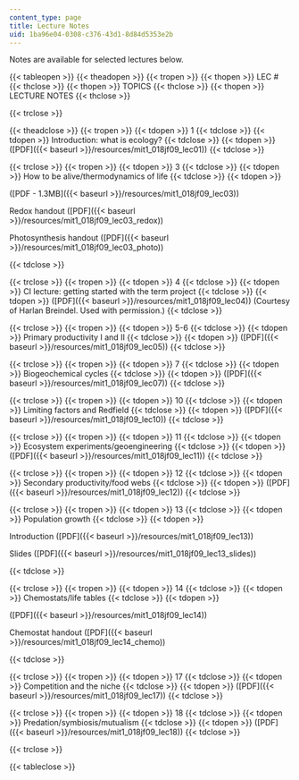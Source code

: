```yaml
---
content_type: page
title: Lecture Notes
uid: 1ba96e04-0308-c376-43d1-8d84d5353e2b
---
```


Notes are available for selected lectures below.

{{< tableopen >}}
{{< theadopen >}}
{{< tropen >}}
{{< thopen >}}
LEC #
{{< thclose >}}
{{< thopen >}}
TOPICS
{{< thclose >}}
{{< thopen >}}
LECTURE NOTES
{{< thclose >}}

{{< trclose >}}

{{< theadclose >}}
{{< tropen >}}
{{< tdopen >}}
1
{{< tdclose >}}
{{< tdopen >}}
Introduction: what is ecology?
{{< tdclose >}}
{{< tdopen >}}
([PDF]({{< baseurl >}}/resources/mit1_018jf09_lec01))
{{< tdclose >}}

{{< trclose >}}
{{< tropen >}}
{{< tdopen >}}
3
{{< tdclose >}}
{{< tdopen >}}
How to be alive/thermodynamics of life
{{< tdclose >}}
{{< tdopen >}}


([PDF - 1.3MB]({{< baseurl >}}/resources/mit1_018jf09_lec03))

Redox handout ([PDF]({{< baseurl >}}/resources/mit1_018jf09_lec03_redox))

Photosynthesis handout ([PDF]({{< baseurl >}}/resources/mit1_018jf09_lec03_photo))


{{< tdclose >}}

{{< trclose >}}
{{< tropen >}}
{{< tdopen >}}
4
{{< tdclose >}}
{{< tdopen >}}
CI lecture: getting started with the term project
{{< tdclose >}}
{{< tdopen >}}
([PDF]({{< baseurl >}}/resources/mit1_018jf09_lec04)) (Courtesy of Harlan Breindel. Used with permission.)
{{< tdclose >}}

{{< trclose >}}
{{< tropen >}}
{{< tdopen >}}
5-6
{{< tdclose >}}
{{< tdopen >}}
Primary productivity I and II
{{< tdclose >}}
{{< tdopen >}}
([PDF]({{< baseurl >}}/resources/mit1_018jf09_lec05))
{{< tdclose >}}

{{< trclose >}}
{{< tropen >}}
{{< tdopen >}}
7
{{< tdclose >}}
{{< tdopen >}}
Biogeochemical cycles
{{< tdclose >}}
{{< tdopen >}}
([PDF]({{< baseurl >}}/resources/mit1_018jf09_lec07))
{{< tdclose >}}

{{< trclose >}}
{{< tropen >}}
{{< tdopen >}}
10
{{< tdclose >}}
{{< tdopen >}}
Limiting factors and Redfield
{{< tdclose >}}
{{< tdopen >}}
([PDF]({{< baseurl >}}/resources/mit1_018jf09_lec10))
{{< tdclose >}}

{{< trclose >}}
{{< tropen >}}
{{< tdopen >}}
11
{{< tdclose >}}
{{< tdopen >}}
Ecosystem experiments/geoengineering
{{< tdclose >}}
{{< tdopen >}}
([PDF]({{< baseurl >}}/resources/mit1_018jf09_lec11))
{{< tdclose >}}

{{< trclose >}}
{{< tropen >}}
{{< tdopen >}}
12
{{< tdclose >}}
{{< tdopen >}}
Secondary productivity/food webs
{{< tdclose >}}
{{< tdopen >}}
([PDF]({{< baseurl >}}/resources/mit1_018jf09_lec12))
{{< tdclose >}}

{{< trclose >}}
{{< tropen >}}
{{< tdopen >}}
13
{{< tdclose >}}
{{< tdopen >}}
Population growth
{{< tdclose >}}
{{< tdopen >}}


Introduction ([PDF]({{< baseurl >}}/resources/mit1_018jf09_lec13))

Slides ([PDF]({{< baseurl >}}/resources/mit1_018jf09_lec13_slides))


{{< tdclose >}}

{{< trclose >}}
{{< tropen >}}
{{< tdopen >}}
14
{{< tdclose >}}
{{< tdopen >}}
Chemostats/life tables
{{< tdclose >}}
{{< tdopen >}}


([PDF]({{< baseurl >}}/resources/mit1_018jf09_lec14))

Chemostat handout ([PDF]({{< baseurl >}}/resources/mit1_018jf09_lec14_chemo))


{{< tdclose >}}

{{< trclose >}}
{{< tropen >}}
{{< tdopen >}}
17
{{< tdclose >}}
{{< tdopen >}}
Competition and the niche
{{< tdclose >}}
{{< tdopen >}}
([PDF]({{< baseurl >}}/resources/mit1_018jf09_lec17))
{{< tdclose >}}

{{< trclose >}}
{{< tropen >}}
{{< tdopen >}}
18
{{< tdclose >}}
{{< tdopen >}}
Predation/symbiosis/mutualism
{{< tdclose >}}
{{< tdopen >}}
([PDF]({{< baseurl >}}/resources/mit1_018jf09_lec18))
{{< tdclose >}}

{{< trclose >}}

{{< tableclose >}}